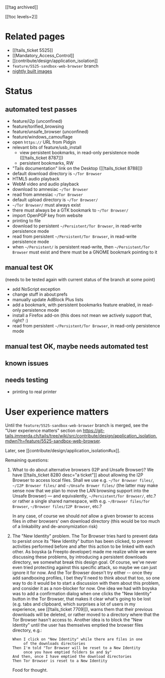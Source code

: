 [[!tag archived]]

[[!toc levels=2]]

Related pages
=============

* [[!tails_ticket 5525]]
* [[Mandatory_Access_Control]]
* [[contribute/design/application_isolation]]
* `feature/5525-sandbox-web-browser` branch
* [nightly built images](http://nightly.tails.boum.org/build_Tails_ISO_feature-5525-sandbox-web-browser/)

Status
======

## automated test passes

* feature/i2p (unconfined)
* feature/torified_browsing
* feature/unsafe_browser (unconfined)
* feature/windows_camouflage
* open `https://` URL from Pidgin
* relevant bits of feature/usb_install
  - view persistent bookmarks, in read-only persistence mode ([[!tails_ticket 8787]])
  - persistent bookmarks, RW
* "Tails documentation" link on the Desktop ([[!tails_ticket 8788]])
* default download directory is `~/Tor Browser`
* HTML5 audio playback
* WebM video and audio playback
* download to amnesiac `~/Tor Browser`
* read from amnesiac `~/Tor Browser`
* default upload directory is `~/Tor Browser/`
* `~/Tor Browser/` must always exist
* there must always be a GTK bookmark to `~/Tor Browser/`
* import OpenPGP key from website
* printing to file
* download to persistent `~/Persistent/Tor Browser`, in
  read-write persistence mode
* read from persistent `~/Persistent/Tor Browser`, in read-write
  persistence mode
* when `~/Persistent/` is persistent read-write, then
  `~/Persistent/Tor Browser` must exist and there must be
  a GNOME bookmark pointing to it

## manual test OK

(needs to be tested again with current status of the branch at some point)

* add NoScript exception
* change stuff in about:prefs
* manually update AdBlock Plus lists
* add a bookmark, with persistent bookmarks feature enabled, in
  read-only persistence mode
* install a Firefox add-on (this does not mean we actively support that, right? :)
* read from persistent `~/Persistent/Tor Browser`, in read-only
  persistence mode

## manual test OK, maybe needs automated test


## known issues


## needs testing

* printing to real printer

<a id="ux"></a>

User experience matters
=======================

Until the `feature/5525-sandbox-web-browser` branch is merged, see the
"User experience matters" section on
<https://git-tails.immerda.ch/tails/tree/wiki/src/contribute/design/application_isolation.mdwn?h=feature/5525-sandbox-web-browser>.

Later, see [[contribute/design/application_isolation#ux]].

Remaining questions:

1. What to do about alternative browsers (I2P and Unsafe Browser)?
   We have [[!tails_ticket 8280 desc="a ticket"]] about allowing the
   I2P Browser to access local files. Shall we use e.g. `~/Tor Browser
   files/`, `~/I2P Browser files/` and `~/Unsafe Brower files/` (the
   latter may make sense now that we plan to move the LAN browsing
   support into the Unsafe Browser) — and equivalently,
   `~/Persistent/Tor Browser/`, etc.? or rather a single
   shared namespace, with e.g. `~/Browser files/Tor Browser`,
   `~/Browser files/I2P Browser`, etc.?
   
   In any case, of course we should _not_ allow a given browser to
   access files in other browsers' own download directory (this would
   be too much of a linkability and de-anonymization risk)

2. The "New Identity" problem. The Tor Browser tries hard to prevent
   data to persist once its "New Identity" button has been clicked, to
   prevent activities performed before and after this action to be
   linked with each other. As boyska (a Freepto developer) made me
   realize while we were discussing these problems, by introducing
   a persistent downloads directory, we somewhat break this design
   goal. Of course, we've never even tried protecting against this
   specific attack, so maybe we can just ignore it for now. And the
   Tor Browser doesn't try either -- once they add sandboxing
   profiles, I bet they'll need to think about that too, so one way to
   do it would be to start a discussion with them about this problem,
   and consider it as a non-blocker for now. One idea we had with
   boyska was to add a confirmation dialog when one clicks the "New
   Identity" button in the Tor Browser, that makes it clear what's
   going to be lost (e.g. tabs and clipboard, which surprises a lot of
   users in my experience, see [[!tails_ticket 7709]]), warns them
   that their previous downloads will be deleted, or rather moved to
   a directory where that the Tor Browser hasn't access to.
   Another idea is to block the "New Identity" until the user has
   themselves emptied the browser files directory, e.g.:
   
       When I click on "New Identity" while there are files in one
            of the downloads directories
       Then I'm told "Tor Browser will be reset to a New Identity
            once you have emptied folders $x and $y"
       And then, once I have emptied the download directories
       Then Tor Browser is reset to a New Identity
   
   Food for thought.
